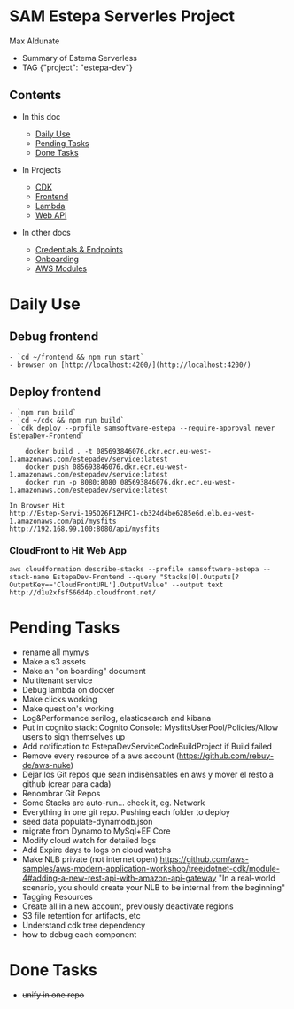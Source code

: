 # SAM Estepa Serverles Project 
Max Aldunate

* Summary of Estema Serverless
* TAG {"project": "estepa-dev"} 

## Contents

* In this doc
    * [Daily Use](#daily-use)
    * [Pending Tasks](#pending-tasks)
    * [Done Tasks](#done-tasks)

* In Projects
    * [CDK](cdk/README.md)
    * [Frontend](frontend/README.md)
    * [Lambda](lambda/README.md)
    * [Web API](webapi/README.md)

* In other docs
    * [Credentials & Endpoints](credentials.md)
    * [Onboarding](onboarding.md)
    * [AWS Modules](modules-aws.md)

# Daily Use

## Debug frontend 
    - `cd ~/frontend && npm run start`
    - browser on [http://localhost:4200/](http://localhost:4200/)
## Deploy frontend
    - `npm run build`
    - `cd ~/cdk && npm run build`
    - `cdk deploy --profile samsoftware-estepa --require-approval never EstepaDev-Frontend`

```
    docker build . -t 085693846076.dkr.ecr.eu-west-1.amazonaws.com/estepadev/service:latest
    docker push 085693846076.dkr.ecr.eu-west-1.amazonaws.com/estepadev/service:latest
    docker run -p 8080:8080 085693846076.dkr.ecr.eu-west-1.amazonaws.com/estepadev/service:latest

In Browser Hit
http://Estep-Servi-195O26F1ZHFC1-cb324d4be6285e6d.elb.eu-west-1.amazonaws.com/api/mysfits
http://192.168.99.100:8080/api/mysfits

```

### CloudFront to Hit Web App
```
aws cloudformation describe-stacks --profile samsoftware-estepa --stack-name EstepaDev-Frontend --query "Stacks[0].Outputs[?OutputKey=='CloudFrontURL'].OutputValue" --output text
http://d1u2xfsf566d4p.cloudfront.net/

```



# Pending Tasks

* rename all mymys
* Make a s3 assets
* Make an "on boarding" document
* Multitenant service
* Debug lambda on docker
* Make clicks working
* Make question's working
* Log&Performance serilog, elasticsearch and kibana
* Put in cognito stack: Cognito Console: MysfitsUserPool/Policies/Allow users to sign themselves up
* Add notification to EstepaDevServiceCodeBuildProject if Build failed
* Remove every resource of a aws account (https://github.com/rebuy-de/aws-nuke)
* Dejar los Git repos que sean indisènsables en aws y mover el resto a github (crear para cada)
* Renombrar Git Repos
* Some Stacks are auto-run... check it, eg. Network
* Everything in one git repo. Pushing each folder to deploy
* seed data populate-dynamodb.json
* migrate from Dynamo to MySql+EF Core
* Modify cloud watch for detailed logs
* Add Expire days to logs on cloud watchs
* Make NLB private (not internet open) 
    https://github.com/aws-samples/aws-modern-application-workshop/tree/dotnet-cdk/module-4#adding-a-new-rest-api-with-amazon-api-gateway
    "In a real-world scenario, you should create your NLB to be internal from the beginning"
* Tagging Resources
* Create all in a new account, previously deactivate regions
* S3 file retention for artifacts, etc
* Understand cdk  tree dependency
* how to debug each component

# Done Tasks
* ~~unify in one repo~~